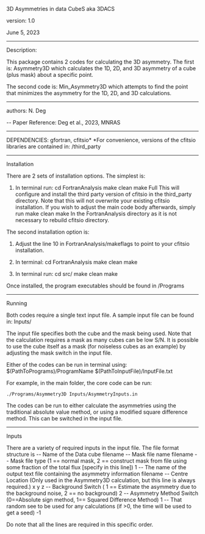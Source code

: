 3D Asymmetries in data CubeS
aka 3DACS

version: 1.0

June 5, 2023

----
Description:

This package contains 2 codes for calculating the 3D asymmetry.  The first is:
Asymmetry3D
which calculates the 1D, 2D, and 3D asymmetry of a cube (plus mask) about a specific point.

The second code is:
Min_Asymmetry3D
which attempts to find the point that minimizes the asymmetry for the 1D, 2D, and 3D calculations.    

----
authors: N. Deg

--
Paper Reference:
Deg et al., 2023, MNRAS


-----

DEPENDENCIES:
gfortran, cfitsio*
*For convenience, versions of the cfitsio libraries are contained in:
/third_party

-----
Installation

There are 2 sets of installation options.  The simplest is:
1) In terminal run:
    cd FortranAnalysis
    make clean
    make Full
This will configure and install the third party version of cfitsio in the third_party directory.  Note that this will not overwrite your existing cfitsio installation.  If you wish to adjust the main code body afterwards, simply run 
    make clean
    make
In the FortranAnalysis directory as it is not necessary to rebuild cfitsio directory.

The second installation option is:
1) Adjust the line 10 in FortranAnalysis/makeflags to point to your cfitsio installation.
2) In terminal:
    cd FortranAnalysis
    make clean
    make
    
    
2) In terminal run:
    cd src/
    make clean
    make 

Once installed, the program executables should be found in /Programs
    
----
Running

Both codes require a single text input file.  A sample input file can be found in:
Inputs/

The input file specifies both the cube and the mask being used.  Note that the calculation requires a mask as many cubes can be low S/N.  It is possible to use the cube itself as a mask (for noiseless cubes as an example) by adjusting the mask switch in the input file.

Either of the codes can be run in terminal using:
$(PathToPrograms)/ProgramName $(PathToInputFile)/InputFile.txt

For example, in the main folder, the core code can be run:

    ./Programs/Asymmetry3D Inputs/AsymmetryInputs.in 

The codes can be run to either calculate the asymmetries using the traditional absolute value method, or using a modified square difference method.  This can be switched in the input file.

---
Inputs

There are a variety of required inputs in the input file.  The file format structure is
--       Name of the Data cube
filename
--    Mask file name
filename
--    Mask file type (1 == normal mask, 2 == construct mask from file using some fraction of the total flux [specify in this line])
1
--    The name of the output text file containing the asymmetry information
filename
--    Centre Location (Only used in the Asymmetry3D calculation, but this line is always required.)
x   y   z
--    Background Switch ( 1 == Estimate the asymmetry due to the background noise, 2 == no background)
2
--    Asymmetry Method Switch (0==Absolute sign method, 1== Squared Difference Method)
1
--    That random see to be used for any calculations (if >0, the time will be used to get a seed)
-1


Do note that all the lines are required in this specific order.



